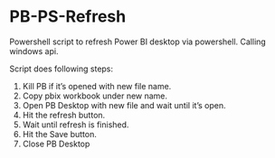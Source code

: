 # PB-PS-Refresh
Powershell script to refresh Power BI desktop via powershell. Calling windows api.

Script does following steps:
1.	Kill PB if it’s opened with new file name.
2.	Copy pbix workbook under new name.
3.	Open PB Desktop with new file and wait until it’s open.
4.	Hit the refresh button.
5.	Wait until refresh is finished.
6.	Hit the Save button. 
7.	Close PB Desktop
